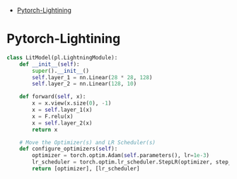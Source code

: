 <!--ts-->
   * [Pytorch-Lightining](#pytorch-lightining)

<!-- Added by: gil_diy, at: Sun 20 Mar 2022 10:30:56 IST -->

<!--te-->

# Pytorch-Lightining

```python
class LitModel(pl.LightningModule):
    def __init__(self):
        super().__init__()
        self.layer_1 = nn.Linear(28 * 28, 128)
        self.layer_2 = nn.Linear(128, 10)

    def forward(self, x):
        x = x.view(x.size(0), -1)
        x = self.layer_1(x)
        x = F.relu(x)
        x = self.layer_2(x)
        return x

    # Move the Optimizer(s) and LR Scheduler(s)    
    def configure_optimizers(self):
	    optimizer = torch.optim.Adam(self.parameters(), lr=1e-3)
	    lr_scheduler = torch.optim.lr_scheduler.StepLR(optimizer, step_size=1)
	    return [optimizer], [lr_scheduler]
```
